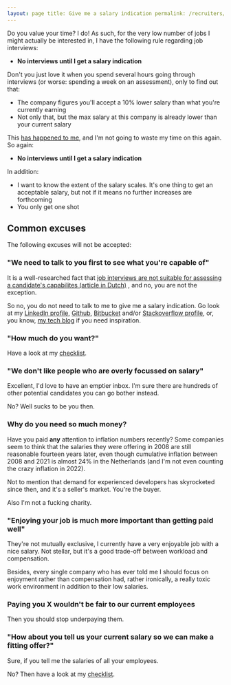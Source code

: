 ```yaml
---
layout: page title: Give me a salary indication permalink: /recruiters/give-me-a-salary-indication
---
```


Do you value your time? I do! As such, for the very low number of jobs I might actually be
interested in, I have the following rule regarding job interviews:

* **No interviews until I get a salary indication**

Don't you just love it when you spend several hours going through interviews (or worse: spending a
week on an assessment), only to find out that:

* The company figures you'll accept a 10% lower salary than what you're currently earning
* Not only that, but the max salary at this company is already lower than your current salary

This [has happened to me](/2019/03/12/tales-from-the-interview.html#the-hurried-startup), and I'm
not going to waste my time on this again. So again:

* **No interviews until I get a salary indication**

In addition: 
* I want to know the extent of the salary scales. It's one thing to get an acceptable
  salary, but not if it means no further increases are forthcoming
* You only get one shot

## Common excuses

The following excuses will not be accepted:

### "We need to talk to you first to see what you're capable of"

It is a well-researched fact
that [job interviews are not suitable for assessing a candidate's capabilites (article in Dutch)](https://decorrespondent.nl/8700/de-slechtste-manier-om-een-goede-werknemer-te-vinden-een-sollicitatiegesprek/346155704400-8e4f5571)
, and no, you are not the exception.

So no, you do not need to talk to me to give me a salary indication. Go look at
my [LinkedIn profile](https://www.linkedin.com/in/jeroen-steenbeeke-1b13676/),
[Github](https://github.com/jsteenbeeke), [Bitbucket](https://bitbucket.org/jsteenbeeke/)
and/or [Stackoverflow profile](https://stackoverflow.com/users/8819761/jeroen-steenbeeke), or, you know, [my tech blog](/) if you
need inspiration.

### "How much do you want?"

Have a look at my [checklist](/recruiters/checklist).

### "We don't like people who are overly focussed on salary"

Excellent, I'd love to have an emptier inbox. I'm sure there are hundreds of other potential candidates
you can go bother instead.

No? Well sucks to be you then.

### Why do you need so much money?

Have you paid **any** attention to inflation numbers recently? Some companies seem to think that the salaries they were
offering in 2008 are still reasonable fourteen years later, even though cumulative inflation between 2008 and 2021 is
almost 24% in the Netherlands (and I'm not even counting the crazy inflation in 2022).

Not to mention that demand for experienced developers has skyrocketed since then, and it's a seller's market. You're the buyer.

Also I'm not a fucking charity.

### "Enjoying your job is much more important than getting paid well"

They're not mutually exclusive, I currently have a very enjoyable job with a nice salary. Not stellar,
 but it's a good trade-off between workload and compensation.

Besides, every single company who has ever told me I should focus on enjoyment rather than compensation
had, rather ironically, a really toxic work environment in addition to their low salaries.

### Paying you X wouldn't be fair to our current employees

Then you should stop underpaying them. 

### "How about you tell us your current salary so we can make a fitting offer?"

Sure, if you tell me the salaries of all your employees.

No? Then have a look at my [checklist](/recruiters/checklist).

